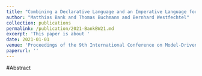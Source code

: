 ```yaml
---
title: "Combining a Declarative Language and an Imperative Language for Bidirectional Incremental Model Transformations"
author: "Matthias Bank and Thomas Buchmann and Bernhard Westfechtel"
collection: publications
permalink: /publication/2021-BankBW21.md
excerpt: 'This paper is about '
date: 2021-01-01
venue: 'Proceedings of the 9th International Conference on Model-Driven Engineering and Software Development, MODELSWARD 2021, Online Streaming, February 8-10, 2021'
paperurl: ''
---
```


#Abstract
